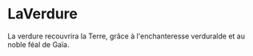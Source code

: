 # LaVerdure
La verdure recouvrira la Terre, grâce à l'enchanteresse verduralde et au noble féal de Gaïa.


